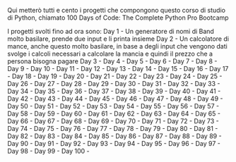 Qui metterò tutti e cento i progetti che compongono questo corso di studio di Python, chiamato 100 Days of Code: The Complete Python Pro Bootcamp

I progetti svolti fino ad ora sono:
Day 1 - Un generatore di nomi di Band molto basilare, prende due input e li printa insieme
Day 2 - Un calcolatore di mance, anche questo molto basilare, in base a degli input che vengono dati svolge i calcoli necessari a calcolare la mancia e quindi il prezzo che a persona bisogna pagare
Day 3 - 
Day 4 -
Day 5 - 
Day 6 - 
Day 7 - 
Day 8 - 
Day 9 - 
Day 10 - 
Day 11 -
Day 12 - 
Day 13 - 
Day 14 - 
Day 15 - 
Day 16 - 
Day 17 - 
Day 18 - 
Day 19 -
Day 20 - 
Day 21 - 
Day 22 - 
Day 23 - 
Day 24 - 
Day 25 - 
Day 26 - 
Day 27 - 
Day 28 - 
Day 29 - 
Day 30 - 
Day 31 - 
Day 32 - 
Day 33 - 
Day 34 - 
Day 35 - 
Day 36 - 
Day 37 - 
Day 38 - 
Day 39 - 
Day 40 - 
Day 41 - 
Day 42 - 
Day 43 - 
Day 44 - 
Day 45 - 
Day 46 - 
Day 47 - 
Day 48 - 
Day 49 - 
Day 50 - 
Day 51 - 
Day 52 - 
Day 53 - 
Day 54 - 
Day 55 - 
Day 56 - 
Day 57 - 
Day 58 - 
Day 59 - 
Day 60 - 
Day 61 - 
Day 62 - 
Day 63 - 
Day 64 - 
Day 65 - 
Day 66 - 
Day 67 - 
Day 68 - 
Day 69 - 
Day 70 - 
Day 71 - 
Day 72 - 
Day 73 - 
Day 74 - 
Day 75 - 
Day 76 - 
Day 77 - 
Day 78 - 
Day 79 - 
Day 80 - 
Day 81 - 
Day 82 - 
Day 83 - 
Day 84 - 
Day 85 - 
Day 86 - 
Day 87 - 
Day 88 - 
Day 89 - 
Day 90 - 
Day 91 - 
Day 92 - 
Day 93 - 
Day 94 - 
Day 95 - 
Day 96 - 
Day 97 - 
Day 98 - 
Day 99 -
Day 100 - 
